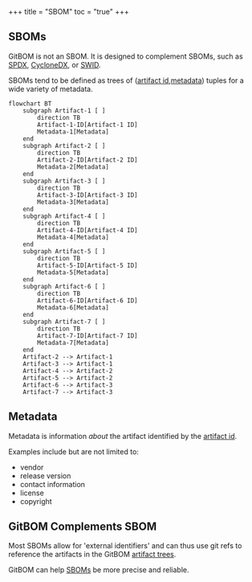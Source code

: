 +++
title = "SBOM"
toc = "true"
+++

## SBOMs
GitBOM is not an SBOM. It is designed to complement SBOMs, such as [SPDX](https://spdx.dev/), [CycloneDX](https://cyclonedx.org/), or [SWID](https://nvd.nist.gov/products/swid).

SBOMs tend to be defined as trees of ([artifact id](/glossary/artifact#artifact-identifiers),[metadata](#metadata)) tuples for a wide variety of metadata.

```mermaid
flowchart BT
    subgraph Artifact-1 [ ]
        direction TB
        Artifact-1-ID[Artifact-1 ID]
        Metadata-1[Metadata]
    end
    subgraph Artifact-2 [ ]
        direction TB
        Artifact-2-ID[Artifact-2 ID]
        Metadata-2[Metadata]
    end
    subgraph Artifact-3 [ ]
        direction TB
        Artifact-3-ID[Artifact-3 ID]
        Metadata-3[Metadata]
    end
    subgraph Artifact-4 [ ]
        direction TB
        Artifact-4-ID[Artifact-4 ID]
        Metadata-4[Metadata]
    end
    subgraph Artifact-5 [ ]
        direction TB
        Artifact-5-ID[Artifact-5 ID]
        Metadata-5[Metadata]
    end
    subgraph Artifact-6 [ ]
        direction TB
        Artifact-6-ID[Artifact-6 ID]
        Metadata-6[Metadata]
    end
    subgraph Artifact-7 [ ]
        direction TB
        Artifact-7-ID[Artifact-7 ID]
        Metadata-7[Metadata]
    end
    Artifact-2 --> Artifact-1
    Artifact-3 --> Artifact-1
    Artifact-4 --> Artifact-2
    Artifact-5 --> Artifact-2
    Artifact-6 --> Artifact-3
    Artifact-7 --> Artifact-3
```

## Metadata

Metadata is information *about* the artifact identified by the [artifact id](/glossary/artifact#artifact-identifiers).

Examples include but are not limited to:

- vendor
- release version
- contact information
- license
- copyright

## GitBOM Complements SBOM

Most SBOMs allow for 'external identifiers' and can thus use git refs to reference the artifacts in the GitBOM [artifact trees](/glossary/artifact_tree).

GitBOM can help [SBOMs](/glossary/sbom) be more precise and reliable.

